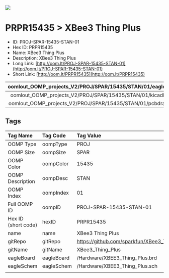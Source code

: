 


  
![][im]
# PRPR15435 > XBee3 Thing Plus

- ID: PROJ-SPAR-15435-STAN-01
- Hex ID: PRPR15435
- Name: XBee3 Thing Plus
- Description: XBee3 Thing Plus
- Long Link: [http://oom.lt/PROJ-SPAR-15435-STAN-01](http://oom.lt/PROJ-SPAR-15435-STAN-01)
- Short Link: [http://oom.lt/PRPR15435](http://oom.lt/PRPR15435)
  

|oomlout_OOMP_projects_V2/PROJ/SPAR/15435/STAN/01/eagleImage.png|oomlout_OOMP_projects_V2/PROJ/SPAR/15435/STAN/01/eagleSchemImage.png|oomlout_OOMP_projects_V2/PROJ/SPAR/15435/STAN/01/kicadPcb3dFront.png|oomlout_OOMP_projects_V2/PROJ/SPAR/15435/STAN/01/kicadPcb3dBack.png|
| :---: | :---: | :---: | :---: |
|oomlout_OOMP_projects_V2/PROJ/SPAR/15435/STAN/01/kicadPcb3d.png|oomlout_OOMP_projects_V2/PROJ/SPAR/15435/STAN/01/bomBack.png|oomlout_OOMP_projects_V2/PROJ/SPAR/15435/STAN/01/bomFront.png|oomlout_OOMP_projects_V2/PROJ/SPAR/15435/STAN/01/pcbdraw.svg|
|oomlout_OOMP_projects_V2/PROJ/SPAR/15435/STAN/01/pcbdrawBack.svg||||

## Tags
  

|Tag Name|Tag Code|Tag Value|
| :--- | :--- | :--- |
|OOMP Type|oompType|PROJ|
|OOMP Size|oompSize|SPAR|
|OOMP Color|oompColor|15435|
|OOMP Description|oompDesc|STAN|
|OOMP Index|oompIndex|01|
|Full OOMP ID|oompID|PROJ-SPAR-15435-STAN-01|
|Hex ID (short code)|hexID|PRPR15435|
|name|name|XBee3 Thing Plus|
|gitRepo|gitRepo|https://github.com/sparkfun/XBee3_Thing_Plus|
|gitName|gitName|XBee3_Thing_Plus|
|eagleBoard|eagleBoard|/Hardware/XBEE3_Thing_Plus.brd|
|eagleSchem|eagleSchem|/Hardware/XBEE3_Thing_Plus.sch|
||||



[im]: PROJ/SPAR/15435/STAN/01/kicadPcb3d_450.png
